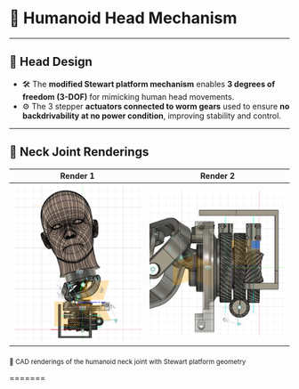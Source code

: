 # 🤖 Humanoid Head Mechanism

---

## 🧠 Head Design

- 🛠️ The **modified Stewart platform mechanism** enables **3 degrees of freedom (3-DOF)** for mimicking human head movements.
- ⚙️ The 3 stepper **actuators connected to worm gears** used to ensure **no backdrivability at no power condition**, improving stability and control.

---

## 🦾 Neck Joint Renderings

| Render 1 | Render 2 |
|----------|----------|
| ![Neck Render 1](/Head_humanoid/images/robon1.jpg) | ![Neck Render 2](/Head_humanoid/images/robon2.jpg) |

<sub>🔧 CAD renderings of the humanoid neck joint with Stewart platform geometry</sub>

=======

